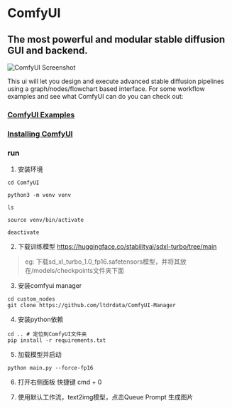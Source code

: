 ComfyUI
=======
The most powerful and modular stable diffusion GUI and backend.
-----------
![ComfyUI Screenshot](comfyui_screenshot.png)

This ui will let you design and execute advanced stable diffusion pipelines using a graph/nodes/flowchart based interface. For some workflow examples and see what ComfyUI can do you can check out:
### [ComfyUI Examples](https://comfyanonymous.github.io/ComfyUI_examples/)

### [Installing ComfyUI](#installing)

### run
1. 安装环境
```shell
cd ComfyUI

python3 -m venv venv

ls

source venv/bin/activate

deactivate
```
2. 下载训练模型
https://huggingface.co/stabilityai/sdxl-turbo/tree/main
> eg: 下载sd_xl_turbo_1.0_fp16.safetensors模型，并将其放在/models/checkpoints文件夹下面

3. 安装comfyui manager
```shell
cd custom_nodes
git clone https://github.com/ltdrdata/ComfyUI-Manager
```

4. 安装python依赖
```shell
cd .. # 定位到ComfyUI文件夹
pip install -r requirements.txt
```

5. 加载模型并启动
```shell
python main.py --force-fp16
```

6. 打开右侧面板
快捷键 cmd + 0


7. 使用默认工作流，text2img模型，点击Queue Prompt 生成图片
